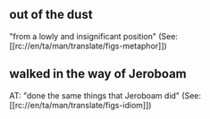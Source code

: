 ## out of the dust ##

"from a lowly and insignificant position" (See: [[rc://en/ta/man/translate/figs-metaphor]])

## walked in the way of Jeroboam ##

AT: "done the same things that Jeroboam did" (See: [[rc://en/ta/man/translate/figs-idiom]])